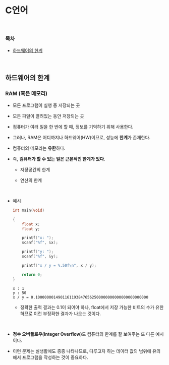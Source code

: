 # C언어

<br/>

### 목차

- <a href="">하드웨어의 한계</a>

<br/>

## 하드웨어의 한계

### RAM (혹은 메모리)

- 모든 프로그램이 실행 중 저장되는 곳

- 모든 파일이 열려있는 동안 저장되는 곳

- 컴퓨터가 여러 일을 한 번에 할 때, 정보를 기억하기 위해 사용한다.

- 그러나, RAM은 어디까지나 하드웨어(HW)이므로, 성능에 <strong>한계</strong>가 존재한다.

- 컴퓨터의 메모리는 <strong>유한</strong>하다.

- 즉, <strong>컴퓨터가 할 수 있는 일은 근본적인 한계가 있다.</strong>

  - 저장공간의 한계

  - 연산의 한계

<br/>

- 예시

  ```c
  int main(void)

  {
      float x;
      float y;

      printf("x: ");
      scanf("%f", &x);

      printf("y: ");
      scanf("%f", &y);

      printf("x / y = %.50f\n", x / y);

      return 0;
  }
  ```

  ```
  x : 1
  y : 50
  x / y = 0.10000000149011611938476562500000000000000000000000
  ```

  - 정확한 출력 결과는 0.1이 되어야 하나, float에서 저장 가능한 비트의 수가 유한하므로 이런 부정확한 결과가 나오는 것이다.

<br/>

- <strong>정수 오버플로우(Integer Overflow)</strong>도 컴퓨터의 한계를 잘 보여주는 또 다른 예시이다.

- 이런 문제는 실생활에도 종종 나타나므로, 다루고자 하는 데이터 값의 범위에 유의해서 프로그램을 작성하는 것이 중요하다.
